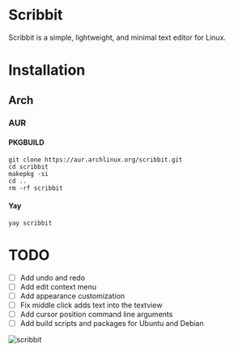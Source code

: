 # Scribbit
Scribbit is a simple, lightweight, and minimal text editor for Linux.

# Installation
## Arch
### AUR
#### PKGBUILD
```
git clone https://aur.archlinux.org/scribbit.git
cd scribbit
makepkg -si
cd ..
rm -rf scribbit
```
#### Yay
```
yay scribbit
```

# TODO
- [ ] Add undo and redo
- [ ] Add edit context menu
- [ ] Add appearance customization
- [ ] Fix middle click adds text into the textview
- [ ] Add cursor position command line arguments
- [ ] Add build scripts and packages for Ubuntu and Debian

![scribbit](https://user-images.githubusercontent.com/29477753/139601332-df554afd-ead2-4b47-8778-01a1ce9becc5.png)
